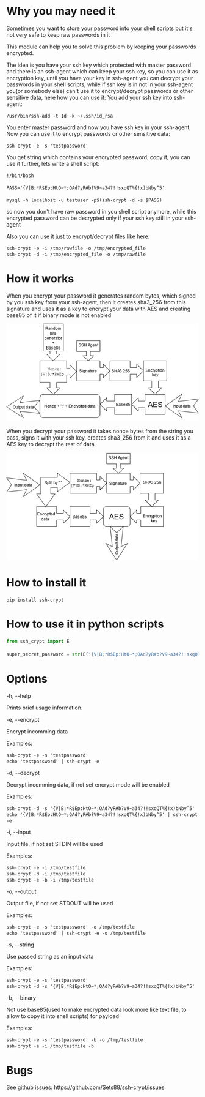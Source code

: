 # Why you may need it

Sometimes you want to store your password into your shell scripts
but it's not very safe to keep raw passwords in it

This module can help you to solve this problem by keeping your passwords encrypted.

The idea is you have your ssh key which protected with master password
and there is an ssh-agent which can keep your ssh key, so you can use it as
encryption key, until you have your key in ssh-agent you can decrypt your passwords
in your shell scripts, while if ssh key is in not in your ssh-agent you(or somebody else) can't
use it to encrypt/decrypt passwords or other sensitive data, here how you can use it:
You add your ssh key into ssh-agent:

    /usr/bin/ssh-add -t 1d -k ~/.ssh/id_rsa

You enter master password and now you have ssh key in your ssh-agent,
Now you can use it to encrypt passwords or other sensitive data:

    ssh-crypt -e -s 'testpassword'

You get string which contains your encrypted password, copy it, you can use it further,
lets write a shell script:

    !/bin/bash

    PASS='{V|B;*R$Ep:HtO~*;QAd?yR#b?V9~a34?!!sxqQT%{!x)bNby^5'

    mysql -h localhost -u testuser -p$(ssh-crypt -d -s $PASS)

so now you don't have raw password in you shell script anymore, while this encrypted password
can be decrypted only if your ssh key still in your ssh-agent


Also you can use it just to encrypt/decrypt files like here:

    ssh-crypt -e -i /tmp/rawfile -o /tmp/encrypted_file
    ssh-crypt -d -i /tmp/encrypted_file -o /tmp/rawfile


# How it works

When you encrypt your password it generates random bytes, which signed by you ssh key
from your ssh-agent, then it creates sha3_256 from this signature and uses it as a key
to encrypt your data with AES and creating base85 of it if binary mode is not enabled

![How encryption works](/data/encryption.png)

When you decrypt your password it takes nonce bytes from the string you pass, signs it with your ssh key,
creates sha3_256 from it and uses it as a AES key to decrypt the rest of data

![How decryption works](/data/decryption.png)

# How to install it

    pip install ssh-crypt

# How to use it in python scripts

```python
from ssh_crypt import E

super_secret_password = str(E('{V|B;*R$Ep:HtO~*;QAd?yR#b?V9~a34?!!sxqQT%{!x)bNby^5'))
```

# Options

-h, --help

Prints brief usage information.

-e, --encrypt

Encrypt incomming data

Examples:

    ssh-crypt -e -s 'testpassword'
    echo 'testpassword' | ssh-crypt -e


-d, --decrypt

Decrypt incomming data, if not set encrypt mode will be enabled

Examples:

    ssh-crypt -d -s '{V|B;*R$Ep:HtO~*;QAd?yR#b?V9~a34?!!sxqQT%{!x)bNby^5'
    echo '{V|B;*R$Ep:HtO~*;QAd?yR#b?V9~a34?!!sxqQT%{!x)bNby^5' | ssh-crypt -e


-i, --input

Input file, if not set STDIN will be used

Examples:

    ssh-crypt -e -i /tmp/testfile
    ssh-crypt -d -i /tmp/testfile
    ssh-crypt -e -b -i /tmp/testfile


-o, --output

Output file, if not set STDOUT will be used

Examples:

    ssh-crypt -e -s 'testpassword' -o /tmp/testfile
    echo 'testpassword' | ssh-crypt -e -o /tmp/testfile


-s, --string

Use passed string as an input data

Examples:

    ssh-crypt -e -s 'testpassword'
    ssh-crypt -d -s '{V|B;*R$Ep:HtO~*;QAd?yR#b?V9~a34?!!sxqQT%{!x)bNby^5'


-b, --binary

Not use base85(used to make encrypted data look more like text file, to allow to copy it into shell scripts) for payload

Examples:

    ssh-crypt -e -s 'testpassword' -b -o /tmp/testfile
    ssh-crypt -e -i /tmp/testfile -b


# Bugs

See github issues: https://github.com/Sets88/ssh-crypt/issues
